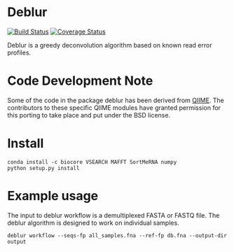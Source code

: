 Deblur
======

[![Build Status](https://travis-ci.org/biocore/deblur.png?branch=master)](https://travis-ci.org/biocore/deblur)
[![Coverage Status](https://coveralls.io/repos/github/biocore/deblur/badge.svg?branch=master)](https://coveralls.io/github/biocore/deblur?branch=master)

Deblur is a greedy deconvolution algorithm based on known read error profiles.

Code Development Note
=====================

Some of the code in the package deblur has been derived from [QIIME](http://qiime.org).
The contributors to these specific QIIME modules have granted permission
for this porting to take place and put under the BSD license.

Install
=======

```
conda install -c biocore VSEARCH MAFFT SortMeRNA numpy
python setup.py install
```


Example usage
=============

The input to deblur workflow is a demultiplexed FASTA or FASTQ file. The deblur 
algorithm is designed to work on individual samples.

```
deblur workflow --seqs-fp all_samples.fna --ref-fp db.fna --output-dir output
```
